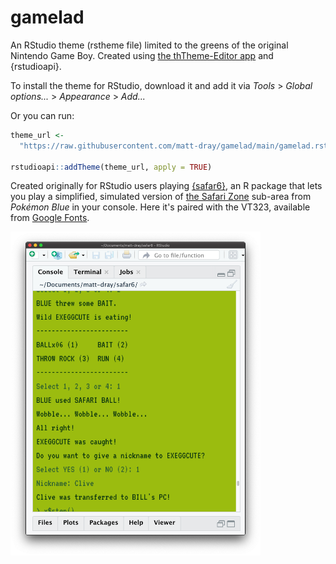 # gamelad

An RStudio theme (rstheme file) limited to the greens of the original Nintendo Game Boy. Created using [the thTheme-Editor app](https://tmtheme-editor.herokuapp.com/) and {rstudioapi}.

To install the theme for RStudio, download it and add it via _Tools_ > _Global options..._ > _Appearance_ > _Add..._

Or you can run:

``` r
theme_url <- 
  "https://raw.githubusercontent.com/matt-dray/gamelad/main/gamelad.rstheme"

rstudioapi::addTheme(theme_url, apply = TRUE)
```

Created originally for RStudio users playing [{safar6}](https://github.com/matt-dray/safar6), an R package that lets you play a simplified, simulated version of [the Safari Zone](https://bulbapedia.bulbagarden.net/wiki/Kanto_Safari_Zone) sub-area from _Pokémon Blue_ in your console. Here it's paired with the VT323, available from [Google Fonts](https://fonts.google.com/specimen/VT323).

<img src="img/rstudio-safar6-gamelad-vt323.png" alt="Screenshot of RStudio with the gamelad theme activate." style="width:400px;"/>
